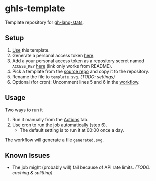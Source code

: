 # ghls-template

Template repository for [gh-lang-stats](https://github.com/vladaviedov/gh-lang-stats).

## Setup

1. [Use](https://github.com/vladaviedov/ghls-template/generate) this template.
2. Generate a personal access token [here](https://github.com/settings/tokens).
3. Add a your personal access token as a repository secret named `ACCESS_KEY` [here](../../settings/secrets/actions) (link only works from README).
4. Pick a template from the [source repo](https://github.com/vladaviedov/gh-lang-stats/tree/master/templates) and copy it to the repository.
5. Rename the file to `template.svg`. *(TODO: settings)*
6. Optional (for cron): Uncomment lines 5 and 6 in the [workflow](.github/workflow/generate.yml).

## Usage

Two ways to run it

1. Run it manually from the [Actions](../../actions/workflows/generate.yml) tab.
2. Use cron to run the job automatically (step 6).
	- The default setting is to run it at 00:00 once a day.

The workflow will generate a file `generated.svg`.

## Known Issues

- The job might (probably will) fail because of API rate limits. *(TODO: caching \& splitting)*
